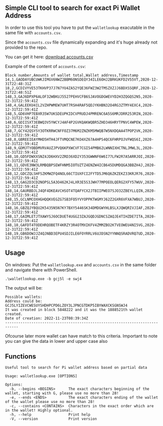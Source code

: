 ## Simple CLI tool to search for exact Pi Wallet Address


In order to use this tool you have to put the `walletlookup` exacutable in the same file with `accounts.csv`.

Since the `accounts.csv` file dynamically expanding and it's huge already not provided to the repo.

You can get it here: [download accounts.csv](https://drive.google.com/file/d/17Acqgf9sPx9x8vmaSyExNphNr2P9LC0Y/view?usp=sharing)


Example of the content of `accounts.csv`:
 
 

    Block number,Amounts of wallet total,Wallet address,Timestamp
	14,1,GAODAYUBCUWKJIMGV6NWZ2BBM6ONSDEQY34ILE6OHJ2BRKUKFD2V55VT,2020-12-31T22:48:31Z
	18,2,GCDIVYVE53TKHVP37J7N7YU4ZA52YQE36FWZ3W2TMSZXZJJ6BDXSSQRF,2020-12-31T22:48:51Z
	148,3,GAJ6DPXP6ALOF32WBKUJ5527PEHVCFB6SJAVOGDGWEVYD2H3ZQGQS2N5,2020-12-31T22:59:41Z
	148,4,GALEEKU4IL2VZHPWMEW7UHT7RSH4RAF5QDJYKHBN32O4RG3ZTMY4EXC4,2020-12-31T22:59:41Z
	148,5,GD6VHP7EBXR35W7UKSDEUPKIDCVPRUDJ4PMRENC6A5S6MRJDRR253RIN,2020-12-31T22:59:41Z
	148,6,GDIISXT3EBWQ3V5YWCYJ4AF4P2GVKQAKWQBR5ZHD346HRYTPNVC4WPEW,2020-12-31T22:59:41Z
	148,7,GCY42QSY5Y3OTKRRWCNFFOZ37M6M2ZNZKM5MWQB7W5NXDQAA4TPOP2VK,2020-12-31T22:59:41Z
	148,8,GBREEIEAYMHD5HTH4JFTVMQCNE7KO4XZ67A4HPS4QC6FHRPOJVFWQS6I,2020-12-31T22:59:41Z
	148,9,GDMJTYOBDMVRVAUZJPVQ6KPXWCVF7CGI54PMB62LWNNIXHCTNLJMWL3L,2020-12-31T22:59:41Z
	148,10,GD5FDWXXSNZ4JD6HXV2ZRD36XD2Y353GWWNF6W6I77LFW2R7A5ARRJOI,2020-12-31T22:59:41Z
	148,11,GDVE3NW3LRMBQBPSEWFHNM5IOTUZTZ4ENZW4ICB645DUMDQGA3BBZH4J,2020-12-31T22:59:41Z
	148,12,GDCZQLSHFSZKMWZFQ4NOL66CTIUXFCI2FYTD5JM6Q6ZKZEKZ33KRJR76,2020-12-31T22:59:41Z
	148,13,GAG2D3CD2NOPSL5A3O462KJ4LXR3E5S3JWH77MPOEOLQERG2XFY57WUV,2020-12-31T22:59:41Z
	148,14,GAURBDJLJ4QF4DKEAVCHSOT4TQAFYCX2JTBIIPWEO7SJO32ZBEYLLQIN,2020-12-31T22:59:41Z
	148,15,GCLNMCOXHGHQQKVEGZG7SB3FO5YVYOPPKTWGMYJ62Z2GXR6VFXA7WBUJ,2020-12-31T22:59:41Z
	148,16,GBZQJYBQU2K5435N5N7KY7BXY5446SK34DMDGWYHLBSLXJQWQRIVJIAF,2020-12-31T22:59:41Z
	148,17,GAIMLETJTXAWYSJ6OCDUET4UGG23ZAJGQDJGDNCSZAQJE4TIHZDE7ITA,2020-12-31T22:59:41Z
	148,18,GAFDT4TODEHRQOBETF4KRZY3R4OTMXIKFV4ZMMZBO2KTVEOWEU4NI5VG,2020-12-31T22:59:41Z
	148,19,GB6DOWJJZ4QJNBD3EPU4SDJILE6FOYRRLV6UJDSN2YYNNQSRADVRQ7UD,2020-12-31T22:59:41Z

## Usage
On windows:
Put the `walletlookup.exe` and `accounts.csv` in the same folder and navigate there with PowerShell.

    .\walletlookup.exe -b gcj5l -e swj4

The output will be: 

    Possible wallets:
	Address could be: GCJ5LYIZEVCWESUYSHDHPCPD6LZOY3LJPNCGTDKP5IBYWAXCKSGNSWJ4
	It was created in block 5848222 and it was the 1888521th wallet created.
	Date of creation: 2022-11-23T08:39:34Z
	----------------------------------------------------------------------------

Ofcourse later more wallet can have match to this criteria.
Important to note you can give the data in lower and upper case also

## Functions

    Useful tool to search for Pi wallet address based on partial data

	Usage: walletlookup.exe [OPTIONS]

	Options:
	  -b, --begins <BEGINS>      The exact characters beginning of the wallet, starting with G, please use no more than 28!
	  -e, --ends <ENDS>          The exact characters ending of the wallet of the wallet please use no more than 28!
	  -c, --contains <CONTAINS>  Characters in the exact order which are in the wallet! Highly optional.
	  -h, --help                 Print help
	  -V, --version              Print version
